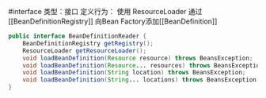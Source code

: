 #interface
类型：接口
定义行为：
使用 ResourceLoader 通过 [[BeanDefinitionRegistry]] 向Bean Factory添加[[BeanDefinition]]

```java
public interface BeanDefinitionReader {  
    BeanDefinitionRegistry getRegistry();  
    ResourceLoader getResourceLoader();  
    void loadBeanDefinition(Resource resource) throws BeansException;  
    void loadBeanDefinition(Resource... resources) throws BeansException;  
    void loadBeanDefinition(String location) throws BeansException;  
    void loadBeanDefinition(String... locations) throws BeansException;  
}
```